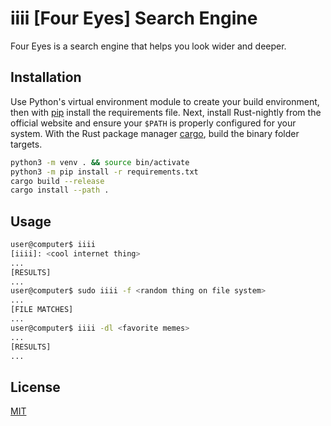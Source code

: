 # iiii [Four Eyes] Search Engine

Four Eyes is a search engine that helps you look wider and deeper.

## Installation

Use Python's virtual environment module to create your build environment, then with  [pip](https://pip.pypa.io/en/stable/) install the requirements file. Next, install Rust-nightly from the official website and ensure your `$PATH` is properly configured for your system. With the Rust package manager [cargo](https://crates.io/), build the binary folder targets.

```bash
python3 -m venv . && source bin/activate
python3 -m pip install -r requirements.txt
cargo build --release
cargo install --path .
```

## Usage

```bash
user@computer$ iiii
[iiii]: <cool internet thing>
...
[RESULTS]
...
user@computer$ sudo iiii -f <random thing on file system>
...
[FILE MATCHES]
...
user@computer$ iiii -dl <favorite memes>
...
[RESULTS]
...
```

## License
[MIT](https://choosealicense.com/licenses/mit/)
